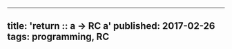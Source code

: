 --------------------------------------------------------------------------------
title: 'return :: a -> RC a'
published: 2017-02-26
tags: programming, RC
--------------------------------------------------------------------------------


